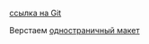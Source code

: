 [ссылка на Git](https://github.com/ilkaxd/ono-tebe-nado)

Верстаем [одностраничный макет](https://www.figma.com/file/W31IH1l0C0ojNd6pj1r199/%232-Оно-тебе-надо-(Copy)?type=design&node-id=0-1&mode=design&t=G4IjGExUZef38sTX-0)